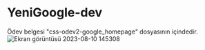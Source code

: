 # YeniGoogle-dev
Ödev belgesi "css-odev2-google_homepage" dosyasının içindedir.
![Ekran görüntüsü 2023-08-10 145308](https://github.com/frknbyrktrs/YeniGoogle-dev/assets/138303204/378b1374-760d-4740-8a4e-5dbda91f3563)

